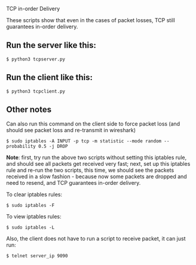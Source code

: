 TCP in-order Delivery

These scripts show that even in the cases of packet losses, TCP still guarantees in-order delivery.

## Run the server like this:

```console
$ python3 tcpserver.py
```

## Run the client like this:

```console
$ python3 tcpclient.py
```

## Other notes

Can also run this command on the client side to force packet loss (and should see packet loss and re-transmit in wireshark)

```console
$ sudo iptables -A INPUT -p tcp -m statistic --mode random --probability 0.5 -j DROP
```

**Note**: first, try run the above two scripts without setting this iptables rule, and should see all packets get received very fast; next, set up this iptables rule and re-run the two scripts, this time, we should see the packets received in a slow fashion - because now some packets are dropped and need to resend, and TCP guarantees in-order delivery.

To clear iptables rules:

```console
$ sudo iptables -F
```

To view iptables rules:

```console
$ sudo iptables -L
```

Also, the client does not have to run a script to receive packet, it can just run:

```console
$ telnet server_ip 9090
```

